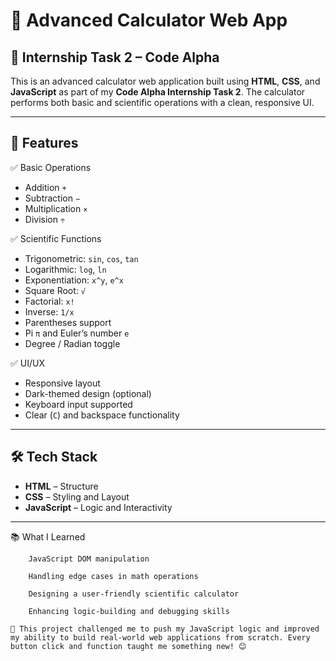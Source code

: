 # 🧮 Advanced Calculator Web App

## 💼 Internship Task 2 – Code Alpha

This is an advanced calculator web application built using **HTML**, **CSS**, and **JavaScript** as part of my **Code Alpha Internship Task 2**. The calculator performs both basic and scientific operations with a clean, responsive UI.

---

## 📌 Features

✅ Basic Operations  
- Addition `+`  
- Subtraction `−`  
- Multiplication `×`  
- Division `÷`  

✅ Scientific Functions  
- Trigonometric: `sin`, `cos`, `tan`  
- Logarithmic: `log`, `ln`  
- Exponentiation: `x^y`, `e^x`  
- Square Root: `√`  
- Factorial: `x!`  
- Inverse: `1/x`  
- Parentheses support  
- Pi `π` and Euler’s number `e`  
- Degree / Radian toggle  

✅ UI/UX  
- Responsive layout  
- Dark-themed design (optional)  
- Keyboard input supported  
- Clear (`C`) and backspace functionality  

---

## 🛠️ Tech Stack

- **HTML** – Structure  
- **CSS** – Styling and Layout  
- **JavaScript** – Logic and Interactivity  

---


📚 What I Learned

```
    JavaScript DOM manipulation

    Handling edge cases in math operations

    Designing a user-friendly scientific calculator

    Enhancing logic-building and debugging skills

```

    💬 This project challenged me to push my JavaScript logic and improved my ability to build real-world web applications from scratch. Every button click and function taught me something new! 😊
